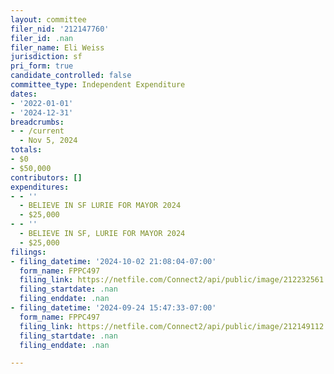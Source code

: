 ```yaml
---
layout: committee
filer_nid: '212147760'
filer_id: .nan
filer_name: Eli Weiss
jurisdiction: sf
pri_form: true
candidate_controlled: false
committee_type: Independent Expenditure
dates:
- '2022-01-01'
- '2024-12-31'
breadcrumbs:
- - /current
  - Nov 5, 2024
totals:
- $0
- $50,000
contributors: []
expenditures:
- - ''
  - BELIEVE IN SF LURIE FOR MAYOR 2024
  - $25,000
- - ''
  - BELIEVE IN SF, LURIE FOR MAYOR 2024
  - $25,000
filings:
- filing_datetime: '2024-10-02 21:08:04-07:00'
  form_name: FPPC497
  filing_link: https://netfile.com/Connect2/api/public/image/212232561
  filing_startdate: .nan
  filing_enddate: .nan
- filing_datetime: '2024-09-24 15:47:33-07:00'
  form_name: FPPC497
  filing_link: https://netfile.com/Connect2/api/public/image/212149112
  filing_startdate: .nan
  filing_enddate: .nan

---
```

